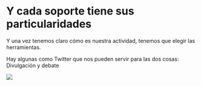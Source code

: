 
# Y cada soporte tiene sus particularidades

Y una vez tenemos claro cómo es nuestra actividad, tenemos que elegir las herramientas.

Hay algunas como Twitter que nos pueden servir para las dos cosas: Divulgación y debate

![](https://docs.google.com/drawings/d/1u3yJhuvZloq7zrv6VAVckGbxlYNrtLTg5Tubllew1O8/pub?w=598&amp;h=354)